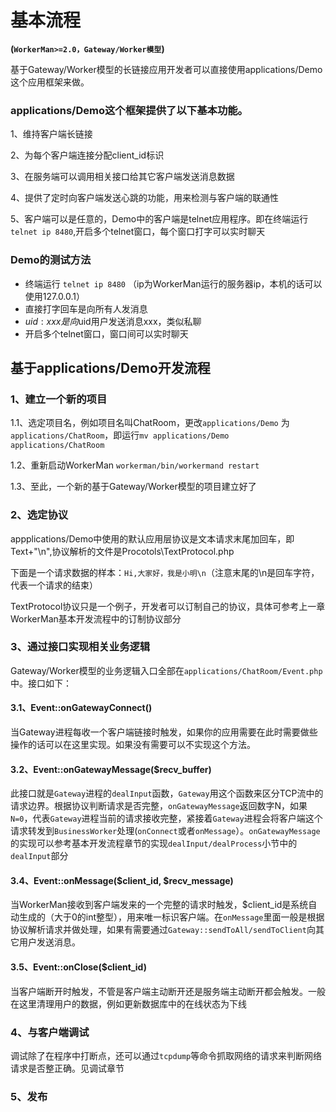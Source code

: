 # 基本流程
**(```WorkerMan>=2.0，Gateway/Worker模型```)**

基于Gateway/Worker模型的长链接应用开发者可以直接使用applications/Demo这个应用框架来做。

### applications/Demo这个框架提供了以下基本功能。

1、维持客户端长链接

2、为每个客户端连接分配client_id标识

3、在服务端可以调用相关接口给其它客户端发送消息数据

4、提供了定时向客户端发送心跳的功能，用来检测与客户端的联通性

5、客户端可以是任意的，Demo中的客户端是telnet应用程序。即在终端运行```telnet ip 8480```,开启多个telnet窗口，每个窗口打字可以实时聊天

### Demo的测试方法

  * 终端运行 ```telnet ip 8480``` （ip为WorkerMan运行的服务器ip，本机的话可以使用127.0.0.1）
  * 直接打字回车是向所有人发消息
  * $uid:xxx 是向$uid用户发送消息xxx，类似私聊
  * 开启多个telnet窗口，窗口间可以实时聊天

## 基于applications/Demo开发流程

### 1、建立一个新的项目

1.1、选定项目名，例如项目名叫ChatRoom，更改```applications/Demo``` 为 ```applications/ChatRoom```，即运行```mv applications/Demo applications/ChatRoom```

1.2、重新启动WorkerMan ```workerman/bin/workermand restart```

1.3、至此，一个新的基于Gateway/Worker模型的项目建立好了

### 2、选定协议

appplications/Demo中使用的默认应用层协议是文本请求末尾加回车，即 Text+"\n",协议解析的文件是Procotols\TextProtocol.php

下面是一个请求数据的样本：```Hi,大家好，我是小明\n```（注意末尾的\n是回车字符，代表一个请求的结束）

TextProtocol协议只是一个例子，开发者可以订制自己的协议，具体可参考上一章WorkerMan基本开发流程中的订制协议部分

### 3、通过接口实现相关业务逻辑
Gateway/Worker模型的业务逻辑入口全部在```applications/ChatRoom/Event.php```中。接口如下：

#### 3.1、Event::onGatewayConnect()
当Gateway进程每收一个客户端链接时触发，如果你的应用需要在此时需要做些操作的话可以在这里实现。如果没有需要可以不实现这个方法。

#### 3.2、Event::onGatewayMessage($recv_buffer)
此接口就是```Gateway```进程的```dealInput```函数，```Gateway```用这个函数来区分TCP流中的请求边界。根据协议判断请求是否完整，```onGatewayMessage```返回数字N，如果```N=0```，代表```Gateway```进程当前的请求接收完整，紧接着```Gateway```进程会将客户端这个请求转发到```BusinessWorker```处理(```onConnect```或者```onMessage```）。```onGatewayMessage```的实现可以参考基本开发流程章节的实现```dealInput/dealProcess```小节中的```dealInput```部分

#### 3.4、Event::onMessage($client_id, $recv_message)
当WorkerMan接收到客户端发来的一个完整的请求时触发，$client_id是系统自动生成的（大于0的int整型），用来唯一标识客户端。在```onMessage```里面一般是根据协议解析请求并做处理，如果有需要通过```Gateway::sendToAll/sendToClient```向其它用户发送消息。

#### 3.5、Event::onClose($client_id)
当客户端断开时触发，不管是客户端主动断开还是服务端主动断开都会触发。一般在这里清理用户的数据，例如更新数据库中的在线状态为下线

###  4、与客户端调试
调试除了在程序中打断点，还可以通过```tcpdump```等命令抓取网络的请求来判断网络请求是否整正确。见调试章节

### 5、发布






